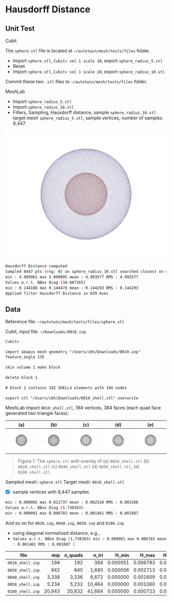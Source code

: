 # Hausdorff Distance

## Unit Test

Cubit

The `sphere.stl` file is located at `~/autotwin/mesh/tests/files` folder.

* Import `sphere.stl`, `Cubit> vol 1 scale 10`, export `sphere_radius_5.stl`
* Reset
* Import `sphere.stl`, `Cubit> vol 1 scale 20`, export `sphere_radius_10.stl`

Commit these two `.stl` files to `~/autotwin/mesh/tests/files` folder.

MeshLab

* Import `sphere_radius_5.stl`
* Import `sphere_radius_10.stl`
* Filters, Sampling, Hausdorff distance, sample `sphere_radius_10.stl` target mesh `sphere_radius_5.stl`, sample vertices, number of samples 8,447.

![sphere_radius_5_in_sphere_radius_10](figs/sphere_radius_5_in_sphere_radius_10.png)

```bash
Hausdorff Distance computed
Sampled 8447 pts (rng: 0) on sphere_radius_10.stl searched closest on sphere_radius_5.stl
min : 4.989961 max 5.000005 mean : 4.993577 RMS : 4.993577
Values w.r.t. BBox Diag (34.607265)
min : 0.144188 max 0.144478 mean : 0.144293 RMS : 0.144293 
Applied filter Hausdorff Distance in 639 msec
```

## Data

Reference file: `~/autotwin/mesh/tests/files/sphere.stl`

Cubit, input file: `~/Downloads/0010.inp`

```
Cubit>

import abaqus mesh geometry "/Users/cbh/Downloads/0010.inp" feature_angle 135

skin volume 1 make block

delete block 1

# block 2 contains 192 SHELL4 elements with 194 nodes

export stl "/Users/cbh/Downloads/0010_shell.stl" overwrite
```

MeshLab import `0010_shell.stl`, 194 vertices, 384 faces (each quad face generated two triangle faces).

(a) | (b) | (c) | (d) | (e)
:--: | :--: | :--: | :--: | :--: 
![sphere_v_0010](figs/sphere_v_0010.png) | ![sphere_v_0020](figs/sphere_v_0020.png) | ![sphere_v_0040](figs/sphere_v_0040.png) | ![sphere_v_0050](figs/sphere_v_0050.png) | ![sphere_v_0100](figs/sphere_v_0100.png)

> Figure 1: The `sphere.stl` with overlay of (a) `0010_shell.stl` (b) `0020_shell.stl` (c) `0040_shell.stl` (d) `0050_shell.stl`, (e) `0100_shell.stl`.

Sampled mesh: `sphere.stl`
Target mesh: `0010_shell.stl`

- [x] sample vertices with 8,447 samples

```bash
min : 0.000002 max 0.011737 mean : 0.002528 RMS : 0.003266
Values w.r.t. BBox Diag (1.730363)
min : 0.000001 max 0.006783 mean : 0.001461 RMS : 0.001887 
```

And so on for `0020.inp`, `0040.inp`, `0050.inp` and `0100.inp` 

* using diagonal normalized distance, e.g., 
* `Values w.r.t. BBox Diag (1.730363) min : 0.000001 max 0.006783 mean : 0.001461 RMS : 0.001887 )`

file | nnp | n_quads | n_tri | H_min | H_max | H_mean | H_rms
-- | --: | --: | --: | --: | --: | --: | --:
`0010_shell.inp` | 194 | 192 | 384 | 0.000001 | 0.006783 | 0.001461 | 0.001887 
`0020_shell.inp` | 842 | 840 | 1,680 | 0.000006 | 0.002713 | 0.000981 | 0.001182 
`0040_shell.inp` | 3,338 | 3,336 | 6,672 | 0.000000 | 0.001609 | 0.000316 | 0.000409 
`0050_shell.inp` | 5,234 | 5,232 | 10,464 | 0.000000 | 0.001060 | 0.000259 | 0.000323 
`0100_shell.inp` | 20,843 | 20,832 | 41,664 | 0.000000 | 0.000723 | 0.000144 | 0.000183 
